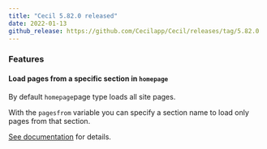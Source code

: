 ```yaml
---
title: "Cecil 5.82.0 released"
date: 2022-01-13
github_release: https://github.com/Cecilapp/Cecil/releases/tag/5.82.0
---
```


### Features

#### Load pages from a specific section in `homepage`

By default `homepage`page type loads all site pages.

With the `pagesfrom` variable you can specify a section name to load only pages from that section.

[See documentation](https://cecil.app/documentation/content/#pagesfrom) for details.

